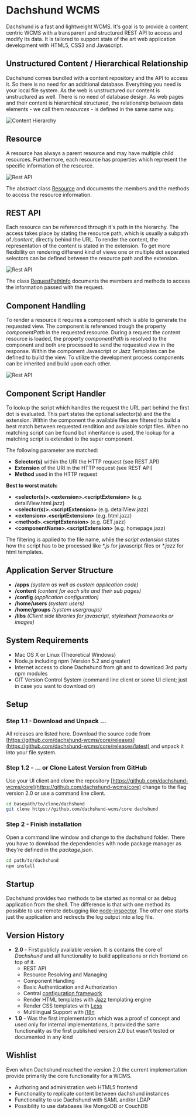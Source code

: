# Dachshund WCMS
Dachshund is a fast and lightweight WCMS. It's goal is to provide a content centric WCMS with a transparent and structured REST API to access and modify its data. It is tailored to support state of the art web application development with HTML5, CSS3 and Javascript.

## Unstructured Content / Hierarchical Relationship
Dachshund comes bundled with a content repository and the API to access it. So there is no need for an additional database. Everything you need is your local file system. As the web is unstructured our content is unstructured as well. There is no need of database design. As web pages and their content is hierarchical structured, the relationship between data elements - we call them _resources_ - is defined in the same same way.

![Content Hierarchy](http://dachshund-wcms.github.io/tutorials/relationship.svg)

## Resource
A resource has always a parent resource and may have multiple child resources. Furthermore, each resource has properties which represent the specific information of the resource.

![Rest API](http://dachshund-wcms.github.io/tutorials/resource.svg)

The abstract class [Resource](Resource.html) and documents the members and the methods to access the resource information. 

## REST API
Each resource can be referenced through it's path in the hierarchy. The access takes place by stating the resource path, which is usually a subpath of _/content_, directly behind the URL. To render the content, the representation of the content is stated in the extension. To get more flexibility on rendering differend kind of views one or multiple dot separated selectors can be defined between the resource path and the extension. 

![Rest API](http://dachshund-wcms.github.io/tutorials/rest-api.svg)

The class [RequestPathInfo](RequestPathInfo.html) documents the members and methods to access the information passed with the request.

## Component Handling
To render a resource it requires a component which is able to generate the requested view. The component is referenced trough the property _componentPath_ in the requested resource. During a request the content resource is loaded, the property _componentPath_ is resolved to the component and both are processed to send the requested view in the response. Within the component Javascript or Jazz Templates can be defined to build the view. To utilize the development process components can be inherited and build upon each other.

![Rest API](http://dachshund-wcms.github.io/tutorials/component-handling.svg)

## Component Script Handler
To lookup the script which handles the request the URL part behind the first dot is evaluated. This part states the optional selector(s) and the the extension. Within the component the available files are filtered to build a best match between requested rendition and available script files. When no matching script can be found but inheritance is used, the lookup for a matching script is extended to the super component.

The following parameter are matched:
- __Selector(s)__ within the URI the HTTP request (see REST API)
- __Extension__ of the URI in the HTTP request (see REST API)
- __Method__ used in the HTTP request

__Best to worst match:__
- __&lt;selector(s)>.&lt;extension>.&lt;scriptExtension>__ (e.g. detailView.html.jazz)
- __&lt;selector(s)>.&lt;scriptExtension>__ (e.g. detailView.jazz)
- __&lt;extension>.&lt;scriptExtension>__ (e.g. html.jazz)
- __&lt;method>.&lt;scriptExtension>__ (e.g. GET.jazz)
- __&lt;componentName>.&lt;scriptExtension>__ (e.g. homepage.jazz)

The filtering is applied to the file name, while the _script extension_ states how the script has to be processed like _*.js_ for javascript files or _*.jazz_ for html templates.

## Application Server Structure
- __/apps__ _(system as well as custom application code)_
- __/content__ _(content for each site and their sub pages)_
- __/config__ _(application configuration)_
- __/home/users__ _(system users)_
- __/home/groups__ _(system usergroups)_
- __/libs__ _(Client side libraries for javascript, stylesheet frameworks or images)_

## System Requirements
- Mac OS X or Linux (Theoretical Windows)
- Node.js including npm (Version 5.2 and greater)
- Internet access to clone Dachshund from git and to download 3rd party npm modules
- GIT Version Control System (command line client or some UI client; just in case you want to download or)

## Setup

### Step 1.1 - Download and Unpack ...
All releases are listed here. Download the source code from [https://github.com/dachshund-wcms/core/releases](https://github.com/dachshund-wcms/core/releases/latest) and unpack it into your file system.

### Step 1.2 - ... or Clone Latest Version from GitHub
Use your UI client and clone the repository [https://github.com/dachshund-wcms/core](https://github.com/dachshund-wcms/core) change to the flag version 2.0 or use a command line client.

```bash
cd basepath/to/clone/dachshund
git clone https://github.com/dachshund-wcms/core dachshund
```

### Step 2 - Finish installation
Open a command line window and change to the dachshund folder. There you have to download the dependencies with node package manager as they're defined in the _package.json_.

```bash
cd path/to/dachshund
npm install
```

## Startup
Dachshund provides two methods to be started as normal or as debug application from the shell. The difference is that with one method its possible to use remote debugging like [node-inspector](https://github.com/node-inspector/node-inspector). The other one starts just the application and redirects the log output into a log file.

## Version History
- __2.0__ - First publicly available version. It is contains the core of _Dachshund_ and all functionality to build applications or rich frontend on top of it.
  - REST API
  - Resource Resolving and Managing
  - Component Handling
  - Basic Authentication and Authorization
  - Central [configuration framework](https://www.npmjs.com/package/config)
  - Render HTML templates with [Jazz](https://github.com/shinetech/jazz) templating engine
  - Render CSS templates with [Less](https://www.npmjs.com/package/less)
  - Multilingual Support with [i18n](https://www.npmjs.com/package/i18n)
- __1.0__ - Was the first implementation which was a proof of concept and used only for internal implementations, it provided the same functionality as the first published version 2.0 but wasn't tested or documented in any kind

## Wishlist
Even when Dachshund reached the version 2.0 the current implementation provide primarily the core functionality for a WCMS. 
- Authoring and administration web HTML5 frontend
- Functionality to replicate content between dachshund instances
- Functionality to use Dachshund with SAML and/or LDAP
- Possibility to use databases like MongoDB or CouchDB